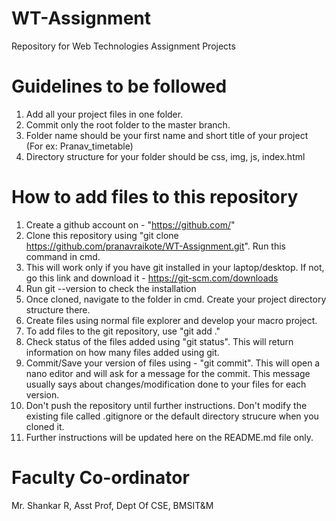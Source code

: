 # WT-Assignment
Repository for Web Technologies Assignment Projects

# Guidelines to be followed
1) Add all your project files in one folder.
2) Commit only the root folder to the master branch.
3) Folder name should be your first name and short title of your project (For ex: Pranav_timetable)
4) Directory structure for your folder should be css, img, js, index.html

# How to add files to this repository
1) Create a github account on - "https://github.com/"
2) Clone this repository using "git clone https://github.com/pranavraikote/WT-Assignment.git". Run this command in cmd.
3) This will work only if you have git installed in your laptop/desktop. If not, go this link and download it - https://git-scm.com/downloads
4) Run git --version to check the installation
5) Once cloned, navigate to the folder in cmd. Create your project directory structure there.
6) Create files using normal file explorer and develop your macro project.
7) To add files to the git repository, use "git add ."
8) Check status of the files added using "git status". This will return information on how many files added using git.
9) Commit/Save your version of files using - "git commit". This will open a nano editor and will ask for a message for the commit. This message usually says about changes/modification done to your files for each version.
10) Don't push the repository until further instructions. Don't modify the existing file called .gitignore or the default directory strucure when you cloned it.
11) Further instructions will be updated here on the README.md file only.




# Faculty Co-ordinator
Mr. Shankar R, Asst Prof, Dept Of CSE, BMSIT&M

